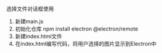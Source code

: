 选择文件对话框使用


1. 新建main.js
2. 初始化仓库  npm install electron @electron/remote
3. 新建index.html文件
4. 在index.html编写代码，将用户选择的图片显示到Electron中

